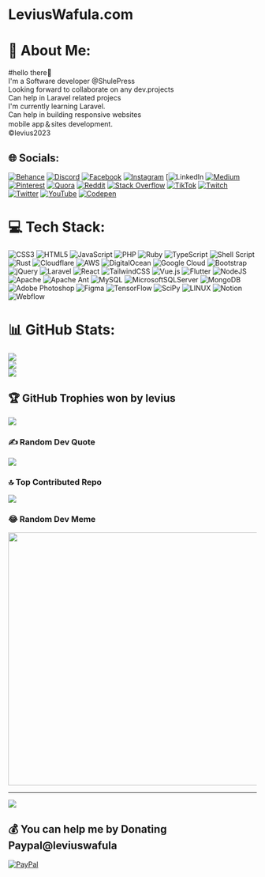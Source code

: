 # LeviusWafula.com
# 💫 About Me:
   #hello there👋<br>
I'm a Software developer @ShulePress<br>Looking forward to collaborate on any dev.projects<br>Can help in Laravel related projecs<br>I'm currently learning Laravel.<br>Can help in building responsive websites<br> mobile app＆sites development. <br>©levius2023


## 🌐 Socials:
[![Behance](https://img.shields.io/badge/Behance-1769ff?logo=behance&logoColor=white)](https://behance.net/LeviusW) [![Discord](https://img.shields.io/badge/Discord-%237289DA.svg?logo=discord&logoColor=white)](https://discord.gg/LeviusW) [![Facebook](https://img.shields.io/badge/Facebook-%231877F2.svg?logo=Facebook&logoColor=white)](https://facebook.com/larvieKe) [![Instagram](https://img.shields.io/badge/Instagram-%23E4405F.svg?logo=Instagram&logoColor=white)](https://instagram.com/larvieKe) [![LinkedIn](https://img.shields.io/badge/LinkedIn-%230077B5.svg?logo=linkedin&logoColor=white(https://www.linkedin.com/in/levius-wafula-440b82244)) [![Medium](https://img.shields.io/badge/Medium-12100E?logo=medium&logoColor=white)](https://medium.com/@leviuswafula) [![Pinterest](https://img.shields.io/badge/Pinterest-%23E60023.svg?logo=Pinterest&logoColor=white)](https://pinterest.com/leviuswafula) [![Quora](https://img.shields.io/badge/Quora-%23B92B27.svg?logo=Quora&logoColor=white)](https://quora.com/profile/leviuswafula528) [![Reddit](https://img.shields.io/badge/Reddit-%23FF4500.svg?logo=Reddit&logoColor=white)](https://reddit.com/user/leviuswafula) [![Stack Overflow](https://img.shields.io/badge/-Stackoverflow-FE7A16?logo=stack-overflow&logoColor=white)](https://stackoverflow.com/users/leviuswafula) [![TikTok](https://img.shields.io/badge/TikTok-%23000000.svg?logo=TikTok&logoColor=white)](https://tiktok.com/@larvieKe) [![Twitch](https://img.shields.io/badge/Twitch-%239146FF.svg?logo=Twitch&logoColor=white)](https://twitch.tv/leviuswafula) [![Twitter](https://img.shields.io/badge/Twitter-%231DA1F2.svg?logo=Twitter&logoColor=white)](https://twitter.com/leviuswafula) [![YouTube](https://img.shields.io/badge/YouTube-%23FF0000.svg?logo=YouTube&logoColor=white)](https://youtube.com/@larvieke) [![Codepen](https://img.shields.io/badge/Codepen-000000?style=for-the-badge&logo=codepen&logoColor=white)](https://codepen.io/leviuswafula) 

# 💻 Tech Stack:
![CSS3](https://img.shields.io/badge/css3-%231572B6.svg?style=for-the-badge&logo=css3&logoColor=white) ![HTML5](https://img.shields.io/badge/html5-%23E34F26.svg?style=for-the-badge&logo=html5&logoColor=white) ![JavaScript](https://img.shields.io/badge/javascript-%23323330.svg?style=for-the-badge&logo=javascript&logoColor=%23F7DF1E) ![PHP](https://img.shields.io/badge/php-%23777BB4.svg?style=for-the-badge&logo=php&logoColor=white) ![Ruby](https://img.shields.io/badge/ruby-%23CC342D.svg?style=for-the-badge&logo=ruby&logoColor=white) ![TypeScript](https://img.shields.io/badge/typescript-%23007ACC.svg?style=for-the-badge&logo=typescript&logoColor=white) ![Shell Script](https://img.shields.io/badge/shell_script-%23121011.svg?style=for-the-badge&logo=gnu-bash&logoColor=white) ![Rust](https://img.shields.io/badge/rust-%23000000.svg?style=for-the-badge&logo=rust&logoColor=white) ![Cloudflare](https://img.shields.io/badge/Cloudflare-F38020?style=for-the-badge&logo=Cloudflare&logoColor=white) ![AWS](https://img.shields.io/badge/AWS-%23FF9900.svg?style=for-the-badge&logo=amazon-aws&logoColor=white) ![DigitalOcean](https://img.shields.io/badge/DigitalOcean-%230167ff.svg?style=for-the-badge&logo=digitalOcean&logoColor=white) ![Google Cloud](https://img.shields.io/badge/Google%20Cloud-%234285F4.svg?style=for-the-badge&logo=google-cloud&logoColor=white) ![Bootstrap](https://img.shields.io/badge/bootstrap-%23563D7C.svg?style=for-the-badge&logo=bootstrap&logoColor=white) ![jQuery](https://img.shields.io/badge/jquery-%230769AD.svg?style=for-the-badge&logo=jquery&logoColor=white) ![Laravel](https://img.shields.io/badge/laravel-%23FF2D20.svg?style=for-the-badge&logo=laravel&logoColor=white) ![React](https://img.shields.io/badge/react-%2320232a.svg?style=for-the-badge&logo=react&logoColor=%2361DAFB) ![TailwindCSS](https://img.shields.io/badge/tailwindcss-%2338B2AC.svg?style=for-the-badge&logo=tailwind-css&logoColor=white) ![Vue.js](https://img.shields.io/badge/vuejs-%2335495e.svg?style=for-the-badge&logo=vuedotjs&logoColor=%234FC08D) ![Flutter](https://img.shields.io/badge/Flutter-%2302569B.svg?style=for-the-badge&logo=Flutter&logoColor=white) ![NodeJS](https://img.shields.io/badge/node.js-6DA55F?style=for-the-badge&logo=node.js&logoColor=white) ![Apache](https://img.shields.io/badge/apache-%23D42029.svg?style=for-the-badge&logo=apache&logoColor=white) ![Apache Ant](https://img.shields.io/badge/Apache%20Ant-A81C7D?style=for-the-badge&logo=Apache%20Ant&logoColor=white) ![MySQL](https://img.shields.io/badge/mysql-%2300f.svg?style=for-the-badge&logo=mysql&logoColor=white) ![MicrosoftSQLServer](https://img.shields.io/badge/Microsoft%20SQL%20Sever-CC2927?style=for-the-badge&logo=microsoft%20sql%20server&logoColor=white) ![MongoDB](https://img.shields.io/badge/MongoDB-%234ea94b.svg?style=for-the-badge&logo=mongodb&logoColor=white) ![Adobe Photoshop](https://img.shields.io/badge/adobephotoshop-%2331A8FF.svg?style=for-the-badge&logo=adobephotoshop&logoColor=white) 	![Figma](https://img.shields.io/badge/figma-%23F24E1E.svg?style=for-the-badge&logo=figma&logoColor=white) ![TensorFlow](https://img.shields.io/badge/TensorFlow-%23FF6F00.svg?style=for-the-badge&logo=TensorFlow&logoColor=white) ![SciPy](https://img.shields.io/badge/SciPy-%230C55A5.svg?style=for-the-badge&logo=scipy&logoColor=%white) ![LINUX](https://img.shields.io/badge/Linux-FCC624?style=for-the-badge&logo=linux&logoColor=black) ![Notion](https://img.shields.io/badge/Notion-%23000000.svg?style=for-the-badge&logo=notion&logoColor=white) ![Webflow](https://img.shields.io/badge/Webflow-4353FF?style=for-the-badge&logo=webflow&logoColor=white)
# 📊 GitHub Stats:
![](https://github-readme-stats.vercel.app/api?username=Leviuswafula&theme=dark&hide_border=false&include_all_commits=true&count_private=true)<br/>
![](https://github-readme-streak-stats.herokuapp.com/?user=Leviuswafula&theme=dark&hide_border=false)<br/>
![](https://github-readme-stats.vercel.app/api/top-langs/?username=Leviuswafula&theme=dark&hide_border=false&include_all_commits=true&count_private=true&layout=compact)

## 🏆 GitHub Trophies won by levius
![](https://github-profile-trophy.vercel.app/?username=Leviuswafula&theme=radical&no-frame=false&no-bg=false&margin-w=4)

### ✍️ Random Dev Quote
![](https://quotes-github-readme.vercel.app/api?type=horizontal&theme=radical)

### 🔝 Top Contributed Repo
![](https://github-contributor-stats.vercel.app/api?username=Leviuswafula&limit=5&theme=dark&combine_all_yearly_contributions=true)

### 😂 Random Dev Meme
<img src="https://rm.up.railway.app/" width="512px"/>

---
[![](https://visitcount.itsvg.in/api?id=Leviuswafula&icon=0&color=0)](https://visitcount.itsvg.in)

  ## 💰 You can help me by Donating Paypal@leviuswafula
  [![PayPal](https://img.shields.io/badge/PayPal-00457C?style=for-the-badge&logo=paypal&logoColor=white)](https://paypal.me/Leviuswafula) 

  
<!-- Proudly made with love in kenya(Kitale)(https://LaRvi~Tech.itsvg.in ) -->
